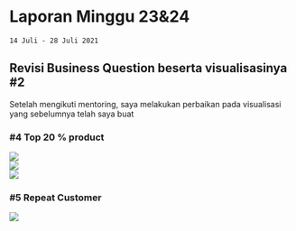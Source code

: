 

# Laporan Minggu 23&24

    14 Juli - 28 Juli 2021
## Revisi Business Question beserta visualisasinya #2
Setelah mengikuti mentoring, saya melakukan perbaikan pada visualisasi yang sebelumnya telah saya buat 
### #4 **Top 20 % product**  

**![](https://lh5.googleusercontent.com/deQ9AjVgFQOBEisW5qLPCm4ujHzNq3OF1TPDyvC3kSBiizEXsO2T1eBnQIYO3pY2HYXxxywEsyI3cMRFZKGw7dB27vBUMrxjqKTVHmfCUn45PylYoivuMcPI6YZORj7eHy14wdnF=s0)**  
**![](https://lh4.googleusercontent.com/Nqa9GoVa8A0A_qc1hqWZFafLKNOblH0_mtkDZf-_bstT7aC3Cwx88scQZGDqcsCmFGq3A8mF9bV2XqAWv2HM2NxOHD1MbeLyJjdTTAi6F5z2kdoUSN6WmHFZi3ptbo1Mc9I5PQ9f=s0)**    
**![](https://lh5.googleusercontent.com/FbqUY5_DS4YjBfzDp3ZsWiVHpArTNHaUwPaKVsEJQUopSD2qDOLgbnpsVdSgZAeduRSqNcip1TR035-OOeamfvd7PbavisRKmldj0mkoP7VezS-wYCMcgEhYo_EzeyO0IianEHrn=s0)**  
### #5 Repeat Customer
**![](https://lh4.googleusercontent.com/JhsgzaaqpIsO8tUtqeYHXiAZACYCEKeYEacSIUz41QhPQgjtsUB7_-bzi-CFrvlxBkbhf7BiTnaK62QPzpKna_V18qLMRUXgBC8oUZ4E7VxJgb7D_RtxLhqYjmfaHj9tAQdgRxzX=s0)**  
